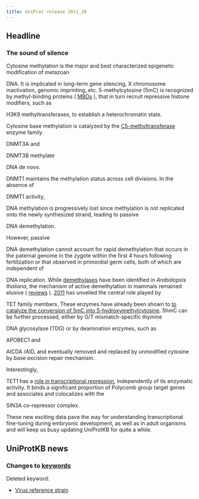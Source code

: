 ```yaml
---
title: UniProt release 2011_10
---
```


## Headline

### The sound of silence

Cytosine methylation is the major and best characterized epigenetic modification of metazoan

DNA. It is implicated in long-term gene silencing, X chromosome inactivation, genomic imprinting, etc. 5-methylcytosine (5mC) is recognized by methyl-binding proteins ( [MBDs](http://www.uniprot.org/uniprot/?query=name:%22Methyl-CpG-binding+domain+protein%22+reviewed:yes) ), that in turn recruit repressive histone modifiers, such as

H3K9 methyltransferases, to establish a heterochromatin state.

Cytosine base methylation is catalyzed by the [C5-methyltransferase](http://www.uniprot.org/uniprot/?query=family:%22C5-methyltransferase+family%22+reviewed:yes) enzyme family.

DNMT3A and

DNMT3B methylate

DNA de novo.

DNMT1 maintains the methylation status across cell divisions. In the absence of

DNMT1 activity,

DNA methylation is progressively lost since methylation is not replicated onto the newly synthesized strand, leading to passive

DNA demethylation.

However, passive

DNA demethylation cannot account for rapid demethylation that occurs in the paternal genome in the zygote within the first 4 hours following fertilization or that observed in primordial germ cells, both of which are independent of

DNA replication. While [demethylases](http://www.uniprot.org/uniprot/?query=family:%22DNA+glycosylase+family+DEMETER+subfamily%22) have been identified in *Arabidopsis thaliana*, the mechanism of active demethylation in mammals remained elusive ( [reviews](http://www.ncbi.nlm.nih.gov/pubmed/21811096,20683471) ). [2011](http://www.ncbi.nlm.nih.gov/pubmed/21778364,21817016,21490601,21460036,21750410,21451524,21552279,21460836,21817016,21295276,21321204,21722948,21278727,21496894) has unveiled the central role played by

TET family members. These enzymes have already been shown to [to catalyze the conversion of 5mC into 5-hydroxymethylcytosine](http://www.ncbi.nlm.nih.gov/pubmed/19372391 "5hmC"). 5hmC can be further processed, either by G/T mismatch-specific thymine

DNA glycosylase (TDG) or by deamination enzymes, such as

APOBEC1 and

AICDA /AID, and eventually removed and replaced by unmodified cytosine by base excision repair mechanism.

Interestingly,

TET1 has a [role in transcriptional repression](http://www.ncbi.nlm.nih.gov/pubmed/21490601), independently of its enzymatic activity. It binds a significant proportion of Polycomb group target genes and associates and colocalizes with the

SIN3A co-repressor complex.

These new exciting data pave the way for understanding transcriptional fine-tuning during embryonic development, as well as in adult organisms and will keep us busy updating UniProtKB for quite a while.

## UniProtKB news

### Changes to [keywords](https://ftp.uniprot.org/pub/databases/uniprot/current_release/knowledgebase/complete/docs/keywlist)

Deleted keyword:

-   [Virus reference strain](http://www.uniprot.org/keywords/KW-1019)
